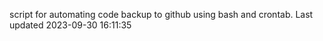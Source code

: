 script for automating code backup to github using bash and crontab. Last updated 2023-09-30 16:11:35

